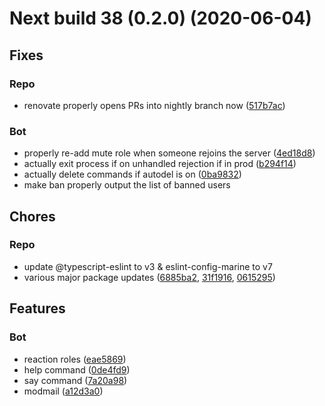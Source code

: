 # Next build 38 (0.2.0) (2020-06-04)

## Fixes

### Repo
- renovate properly opens PRs into nightly branch now ([517b7ac](https://github.com/weeb-cafe/MewChan/commit/517b7ac253927ad6245637b6e52165526907c45b))

### Bot
- properly re-add mute role when someone rejoins the server ([4ed18d8](https://github.com/weeb-cafe/MewChan/commit/4ed18d85a508f1b3329623c44da1210529fae132))
- actually exit process if on unhandled rejection if in prod ([b294f14](https://github.com/weeb-cafe/MewChan/commit/b294f14a1ffdef11f763a1680f2d23dfe0b0cb91))
- actually delete commands if autodel is on ([0ba9832](https://github.com/weeb-cafe/MewChan/commit/0ba983276ab8424640338174e0c01a5bec79993f))
- make ban properly output the list of banned users

## Chores

### Repo
- update @typescript-eslint to v3 & eslint-config-marine to v7
- various major package updates ([6885ba2](https://github.com/weeb-cafe/MewChan/commit/6885ba2cb9855ba685bba5d95ba951e29748f9dc), [31f1916](https://github.com/weeb-cafe/MewChan/commit/31f19165697f6485038d9d8d0ac5fe49d88be2bc), [0615295](https://github.com/weeb-cafe/MewChan/commit/0615295cf5a80973509c4efa28bf278cd1da577c))

## Features

### Bot
- reaction roles ([eae5869](https://github.com/weeb-cafe/MewChan/commit/eae586977a1d3bb1c581eeb3bcb4303cdf1beb44))
- help command ([0de4fd9](https://github.com/weeb-cafe/MewChan/pull/24/commits/0de4fd92091ed51c18a558549d8be2bd02ee1d92))
- say command ([7a20a98](https://github.com/weeb-cafe/MewChan/commit/7a20a987f550fab1b4fa4f7547757b3ea343efd3))
- modmail ([a12d3a0](https://github.com/weeb-cafe/MewChan/commit/a12d3a092f2f322706694541ee2d75f29b0ff249))
